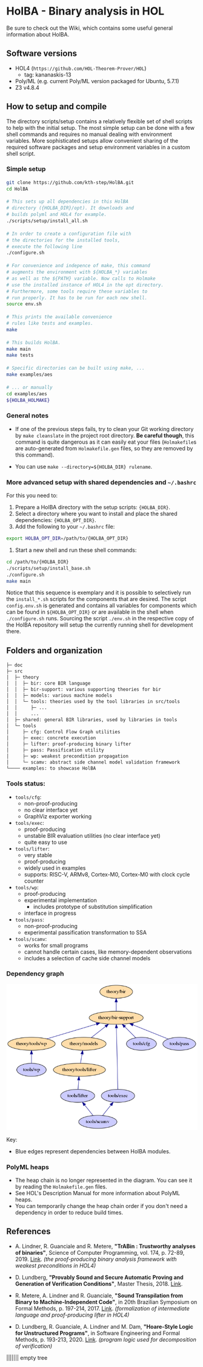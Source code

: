 # HolBA - Binary analysis in HOL 

Be sure to check out the Wiki, which contains some useful general information about HolBA.

## Software versions

- HOL4 (`https://github.com/HOL-Theorem-Prover/HOL`)
  - tag: kananaskis-13
- Poly/ML (e.g. current Poly/ML version packaged for Ubuntu, 5.7.1)
- Z3 v4.8.4

## How to setup and compile

The directory scripts/setup contains a relatively flexible set of shell scripts to help with the initial setup. The most simple setup can be done with a few shell commands and requires no manual dealing with environment variables. More sophisticated setups allow convenient sharing of the required software packages and setup environment variables in a custom shell script.

### Simple setup
```bash
git clone https://github.com/kth-step/HolBA.git
cd HolBA

# This sets up all dependencies in this HolBA
# directory ({HOLBA_DIR}/opt). It downloads and
# builds polyml and HOL4 for example.
./scripts/setup/install_all.sh

# In order to create a configuration file with
# the directories for the installed tools,
# execute the following line
./configure.sh

# For convenience and indepence of make, this command
# augments the environment with ${HOLBA_*} variables
# as well as the ${PATH} variable. Now calls to Holmake
# use the installed instance of HOL4 in the opt directory.
# Furthermore, some tools require these variables to
# run properly. It has to be run for each new shell.
source env.sh

# This prints the available convenience
# rules like tests and examples.
make

# This builds HolBA.
make main
make tests

# Specific directories can be built using make, ...
make examples/aes

# ... or manually
cd examples/aes
${HOLBA_HOLMAKE}
```

### General notes

* If one of the previous steps fails, try to clean your Git working directory by
  `make cleanslate` in the project root directory. **Be careful though**, this
  command is quite dangerous as it can easily eat your files (`Holmakefile`s are
  auto-generated from `Holmakefile.gen` files, so they are removed by this
  command).

* You can use `make --directory=${HOLBA_DIR} rulename`.


### More advanced setup with shared dependencies and `~/.bashrc`

For this you need to:
1. Prepare a HolBA directory with the setup scripts: `{HOLBA_DIR}`.
1. Select a directory where you want to install and place the shared dependencies: `{HOLBA_OPT_DIR}`.
1. Add the following to your `~/.bashrc` file:
```bash
export HOLBA_OPT_DIR=/path/to/{HOLBA_OPT_DIR}
```
1. Start a new shell and run these shell commands:
```bash
cd /path/to/{HOLBA_DIR}
./scripts/setup/install_base.sh
./configure.sh
make main
```

Notice that this sequence is exemplary and it is possible to selectively run the `install_*.sh` scripts for the components that are desired. The script `config.env.sh` is generated and contains all variables for components which can be found in `${HOLBA_OPT_DIR}` or are available in the shell when `./configure.sh` runs. Sourcing the script `./env.sh` in the respective copy of the HolBA repository will setup the currently running shell for development there.



## Folders and organization

```
├─ doc
├─ src
│  ├─ theory
│  │  ├─ bir: core BIR language
│  │  ├─ bir-support: various supporting theories for bir
│  │  ├─ models: various machine models
│  │  └─ tools: theories used by the tool libraries in src/tools
│  │     ├─ ...
│  │     ...
│  ├─ shared: general BIR libraries, used by libraries in tools
│  └─ tools
│     ├─ cfg: Control Flow Graph utilities
│     ├─ exec: concrete execution
│     ├─ lifter: proof-producing binary lifter
│     ├─ pass: Passification utility
│     ├─ wp: weakest precondition propagation
│     └─ scamv: abstract side channel model validation framework
└──── examples: to showcase HolBA
```

### Tools status:

- `tools/cfg`:
  * non-proof-producing
  * no clear interface yet
  * GraphViz exporter working
- `tools/exec`:
  * proof-producing
  * unstable BIR evaluation utilities (no clear interface yet)
  * quite easy to use
- `tools/lifter`:
  * very stable
  * proof-producing
  * widely used in examples
  * supports: RISC-V, ARMv8, Cortex-M0, Cortex-M0 with clock cycle counter
- `tools/wp`:
  * proof-producing
  * experimental implementation
    * includes prototype of substitution simplification
  * interface in progress
- `tools/pass`:
  * non-proof-producing
  * experimental passification transformation to SSA
- `tools/scamv`:
  * works for small programs
  * cannot handle certain cases, like memory-dependent observations
  * includes a selection of cache side channel models

### Dependency graph

![Dependency diagram](./doc/diagrams/dependencies.png?raw=true)

Key:
 - Blue edges represent dependencies between HolBA modules.

### PolyML heaps

- The heap chain is no longer represented in the diagram. You can see it by
  reading the `Holmakefile.gen` files.
- See HOL's Description Manual for more information about PolyML heaps.
- You can temporarily change the heap chain order if you don't need a dependency
  in order to reduce build times.



## References

* A. Lindner, R. Guanciale and R. Metere, **"TrABin : Trustworthy analyses of binaries"**, Science of Computer Programming, vol. 174, p. 72-89, 2019. [Link](https://doi.org/10.1016/j.scico.2019.01.001). _(the proof-producing binary analysis framework with weakest preconditions in HOL4)_

* D. Lundberg, **"Provably Sound and Secure Automatic Proving and Generation of Verification Conditions"**, Master Thesis, 2018. [Link](http://urn.kb.se/resolve?urn=urn%3Anbn%3Ase%3Akth%3Adiva-239441).

* R. Metere, A. Lindner and R. Guanciale, **"Sound Transpilation from Binary to Machine-Independent Code"**, in 20th Brazilian Symposium on Formal Methods, p. 197-214, 2017. [Link](https://doi.org/10.1007/978-3-319-70848-5_13). _(formalization of intermediate language and proof-producing lifter in HOL4)_

* D. Lundberg, R. Guanciale, A. Lindner and M. Dam, **"Hoare-Style Logic for Unstructured Programs"**, in Software Engineering and Formal Methods, p. 193-213, 2020. [Link](https://doi.org/10.1007/978-3-030-58768-0_11). _(program logic used for decomposition of verification)_



||||||| empty tree
